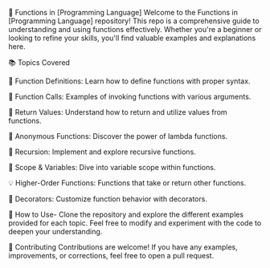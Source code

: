 🚀 Functions in [Programming Language]
Welcome to the Functions in [Programming Language] repository! This repo is a comprehensive guide to understanding and using functions effectively. Whether you're a beginner or looking to refine your skills, you'll find valuable examples and explanations here.

📚 Topics Covered

📝 Function Definitions: Learn how to define functions with proper syntax.

🎯 Function Calls: Examples of invoking functions with various arguments.

🎁 Return Values: Understand how to return and utilize values from functions.

🧠 Anonymous Functions: Discover the power of lambda functions.

🔄 Recursion: Implement and explore recursive functions.

📌 Scope & Variables: Dive into variable scope within functions.

💡 Higher-Order Functions: Functions that take or return other functions.

🎨 Decorators: Customize function behavior with decorators.

🚧 How to Use-
Clone the repository and explore the different examples provided for each topic. Feel free to modify and experiment with the code to deepen your understanding.

🌟 Contributing
Contributions are welcome! If you have any examples, improvements, or corrections, feel free to open a pull request.
